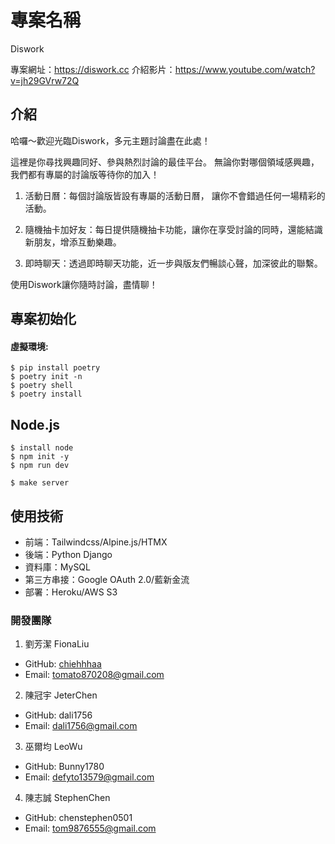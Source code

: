 # 專案名稱
Diswork

專案網址：https://diswork.cc
介紹影片：https://www.youtube.com/watch?v=jh29GVrw72Q

## 介紹
哈囉～歡迎光臨Diswork，多元主題討論盡在此處！

這裡是你尋找興趣同好、參與熱烈討論的最佳平台。
無論你對哪個領域感興趣，我們都有專屬的討論版等待你的加入！

1. 活動日曆：每個討論版皆設有專屬的活動日曆， 讓你不會錯過任何一場精彩的活動。

2. 隨機抽卡加好友：每日提供隨機抽卡功能，讓你在享受討論的同時，還能結識新朋友，增添互動樂趣。

3. 即時聊天：透過即時聊天功能，近一步與版友們暢談心聲，加深彼此的聯繫。

使用Diswork讓你隨時討論，盡情聊！
   

## 專案初始化
#### 虛擬環境:
```
$ pip install poetry
$ poetry init -n
$ poetry shell
$ poetry install
```
## Node.js
```
$ install node
$ npm init -y
$ npm run dev
```
```
$ make server
```

## 使用技術
- 前端：Tailwindcss/Alpine.js/HTMX
- 後端：Python Django
- 資料庫：MySQL
- 第三方串接：Google OAuth 2.0/藍新金流
- 部署：Heroku/AWS S3

### 開發團隊
1. 劉芳潔 FionaLiu
  - GitHub: [chiehhhaa](https://github.com/chiehhhaa)
  - Email: tomato870208@gmail.com
2. 陳冠宇 JeterChen
  - GitHub: dali1756
  - Email: dali1756@gmail.com
3. 巫爾均 LeoWu
  - GitHub: Bunny1780
  - Email: defyto13579@gmail.com
4. 陳志誠 StephenChen
  - GitHub: chenstephen0501
  - Email: tom9876555@gmail.com
